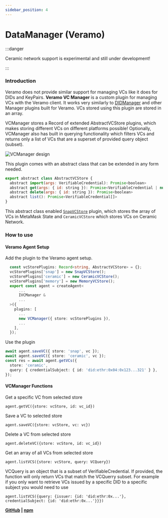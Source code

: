 ```yaml
---
sidebar_position: 4
---
```


# DataManager (Veramo)

:::danger

Ceramic network support is experimental and still under development!

:::

### Introduction

Veramo does not provide similar support for managing VCs like it does for DIDs and KeyPairs. **Veramo VC Manager** is a custom plugin for managing VCs with the Veramo client. It works very similarly to [DIDManager](https://github.com/uport-project/veramo/tree/next/packages/did-manager) and other Manager plugins built for Veramo. VCs stored using this plugin are stored in an array.

VCManager stores a Record of extended AbstractVCStore plugins, which makes storing different VCs on different platforms possible! Optionally, VCManager also has built in querying functionality which filters VCs and returns only a list of VCs that are a superset of provided query object (subset).

![VCManager design](https://i.imgur.com/UUf5NtO.png)

This plugin comes with an abstract class that can be extended in any form needed.

```js
export abstract class AbstractVCStore {
  abstract import(args: VerifiableCredential): Promise<boolean>
  abstract get(args: { id: string }): Promise<VerifiableCredential | null>
  abstract delete(args: { id: string }): Promise<boolean>
  abstract list(): Promise<VerifiableCredential[]>
}

```

This abstract class enabled [`SnapVCStore`](../ssi-snap/architecture.md) plugin, which stores the array of VCs in MetaMask State and `CeramicVCStore` which stores VCs on Ceramic Network.

### How to use

#### Veramo Agent Setup

Add the plugin to the Veramo agent setup.

```typescript
  const vcStorePlugins: Record<string, AbstractVCStore> = {};
  vcStorePlugins['snap'] = new SnapVCStore();
  vcStorePlugins['ceramic'] = new CeramicVCStore();
  vcStorePlugins['memory'] = new MemoryVCStore();
  export const agent = createAgent<
      ...
      IVCManager &
      ...
  >({
    plugins: [
      ...
      new VCManager({ store: vcStorePlugins }),
      ...
    ],
  });
```

Use the plugin

```typescript
await agent.saveVC({ store: 'snap', vc });
await agent.saveVC({ store: 'ceramic', vc });
const res = await agent.getVCs({
  store: 'ceramic',
  query: { credentialSubject: { id: 'did:ethr:0x04:0x123...321' } },
});
```

#### VCManager Functions

Get a specific VC from selected store

`agent.getVC({store: vcStore, id: vc_id})`

Save a VC to selected store

`agent.saveVC({store: vcStore, vc: vc})`

Delete a VC from selected store

`agent.deleteVC({store: vcStore, id: vc_id})`

Get an array of all VCs from selected store

`agent.listVCS({store: vcStore, query: VCQuery})`

VCQuery is an object that is a subset of VerifiableCredential. If provided, the function will only return VCs that match the VCQuerry subset. For example if you only want to retrieve VCs issued by a specific DID to a specific subject you would need to use

`agent.listVCS({query: {issuer: {id: 'did:ethr:0x...'}, credentialSubject: {id: 'did:ethr:0x...'}}})`

**[GitHub](https://github.com/blockchain-lab-um/veramo-vc-manager) |
[npm](https://www.npmjs.com/package/@blockchain-lab-um/veramo-vc-manager)**
